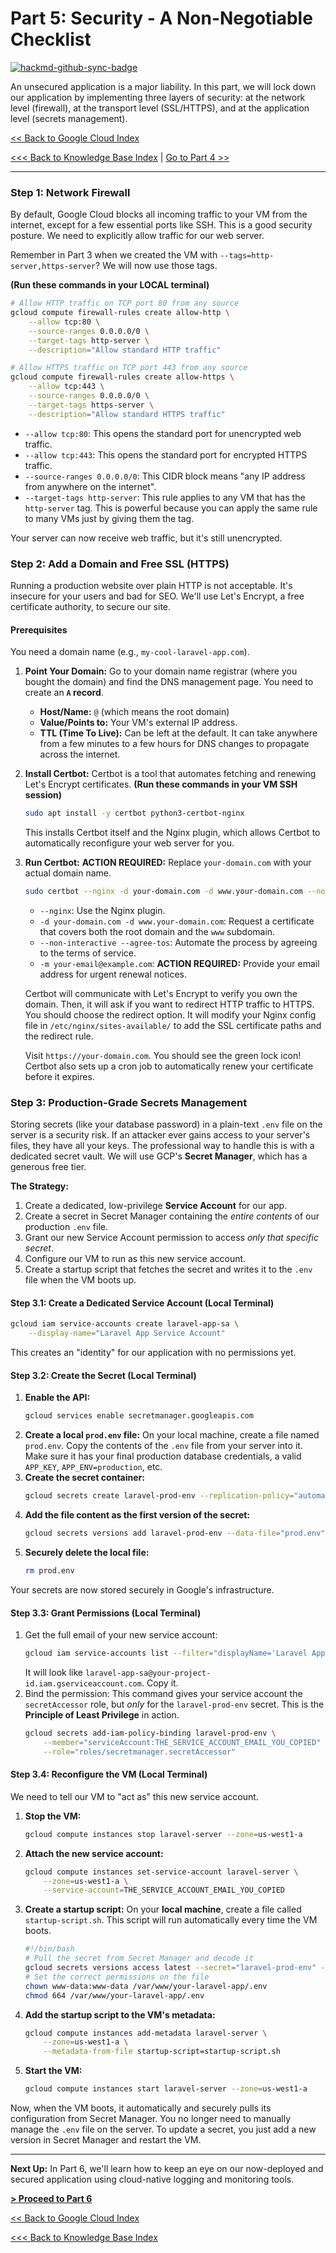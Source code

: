 # Part 5: Security - A Non-Negotiable Checklist

[![hackmd-github-sync-badge](https://hackmd.io/@jmrecodes/SJavwhlmgl/badge)](https://hackmd.io/@jmrecodes/SJavwhlmgl)

An unsecured application is a major liability. In this part, we will lock down our application by implementing three layers of security: at the network level (firewall), at the transport level (SSL/HTTPS), and at the application level (secrets management).

[<< Back to Google Cloud Index](deploying_a_secure_and_scalable_laravel_app_on_google_clouds_index.md)

[<<< Back to Knowledge Base Index](/README.md) | [Go to Part 4 >>](part_4_database_setup_-_managed_vs._self-managed.md)

---

### Step 1: Network Firewall

By default, Google Cloud blocks all incoming traffic to your VM from the internet, except for a few essential ports like SSH. This is a good security posture. We need to explicitly allow traffic for our web server.

Remember in Part 3 when we created the VM with `--tags=http-server,https-server`? We will now use those tags.

**(Run these commands in your LOCAL terminal)**

```bash
# Allow HTTP traffic on TCP port 80 from any source
gcloud compute firewall-rules create allow-http \
    --allow tcp:80 \
    --source-ranges 0.0.0.0/0 \
    --target-tags http-server \
    --description="Allow standard HTTP traffic"

# Allow HTTPS traffic on TCP port 443 from any source
gcloud compute firewall-rules create allow-https \
    --allow tcp:443 \
    --source-ranges 0.0.0.0/0 \
    --target-tags https-server \
    --description="Allow standard HTTPS traffic"
```
*   `--allow tcp:80`: This opens the standard port for unencrypted web traffic.
*   `--allow tcp:443`: This opens the standard port for encrypted HTTPS traffic.
*   `--source-ranges 0.0.0.0/0`: This CIDR block means "any IP address from anywhere on the internet".
*   `--target-tags http-server`: This rule applies to any VM that has the `http-server` tag. This is powerful because you can apply the same rule to many VMs just by giving them the tag.

Your server can now receive web traffic, but it's still unencrypted.

### Step 2: Add a Domain and Free SSL (HTTPS)

Running a production website over plain HTTP is not acceptable. It's insecure for your users and bad for SEO. We'll use Let's Encrypt, a free certificate authority, to secure our site.

#### Prerequisites
You need a domain name (e.g., `my-cool-laravel-app.com`).

1.  **Point Your Domain:** Go to your domain name registrar (where you bought the domain) and find the DNS management page. You need to create an **`A` record**.
    *   **Host/Name:** `@` (which means the root domain)
    *   **Value/Points to:** Your VM's external IP address.
    *   **TTL (Time To Live):** Can be left at the default.
    It can take anywhere from a few minutes to a few hours for DNS changes to propagate across the internet.

2.  **Install Certbot:** Certbot is a tool that automates fetching and renewing Let's Encrypt certificates.
    **(Run these commands in your VM SSH session)**
    ```bash
    sudo apt install -y certbot python3-certbot-nginx
    ```
    This installs Certbot itself and the Nginx plugin, which allows Certbot to automatically reconfigure your web server for you.

3.  **Run Certbot:**
    **ACTION REQUIRED:** Replace `your-domain.com` with your actual domain name.
    ```bash
    sudo certbot --nginx -d your-domain.com -d www.your-domain.com --non-interactive --agree-tos -m your-email@example.com
    ```
    *   `--nginx`: Use the Nginx plugin.
    *   `-d your-domain.com -d www.your-domain.com`: Request a certificate that covers both the root domain and the `www` subdomain.
    *   `--non-interactive --agree-tos`: Automate the process by agreeing to the terms of service.
    *   `-m your-email@example.com`: **ACTION REQUIRED:** Provide your email address for urgent renewal notices.

    Certbot will communicate with Let's Encrypt to verify you own the domain. Then, it will ask if you want to redirect HTTP traffic to HTTPS. You should choose the redirect option. It will modify your Nginx config file in `/etc/nginx/sites-available/` to add the SSL certificate paths and the redirect rule.

    Visit `https://your-domain.com`. You should see the green lock icon! Certbot also sets up a cron job to automatically renew your certificate before it expires.

### Step 3: Production-Grade Secrets Management

Storing secrets (like your database password) in a plain-text `.env` file on the server is a security risk. If an attacker ever gains access to your server's files, they have all your keys. The professional way to handle this is with a dedicated secret vault. We will use GCP's **Secret Manager**, which has a generous free tier.

**The Strategy:**
1.  Create a dedicated, low-privilege **Service Account** for our app.
2.  Create a secret in Secret Manager containing the *entire contents* of our production `.env` file.
3.  Grant our new Service Account permission to access *only that specific secret*.
4.  Configure our VM to run as this new service account.
5.  Create a startup script that fetches the secret and writes it to the `.env` file when the VM boots up.

#### Step 3.1: Create a Dedicated Service Account (Local Terminal)
```bash
gcloud iam service-accounts create laravel-app-sa \
    --display-name="Laravel App Service Account"
```
This creates an "identity" for our application with no permissions yet.

#### Step 3.2: Create the Secret (Local Terminal)
1.  **Enable the API:**
    ```bash
    gcloud services enable secretmanager.googleapis.com
    ```
2.  **Create a local `prod.env` file:** On your local machine, create a file named `prod.env`. Copy the contents of the `.env` file from your server into it. Make sure it has your final production database credentials, a valid `APP_KEY`, `APP_ENV=production`, etc.
3.  **Create the secret container:**
    ```bash
    gcloud secrets create laravel-prod-env --replication-policy="automatic"
    ```
4.  **Add the file content as the first version of the secret:**
    ```bash
    gcloud secrets versions add laravel-prod-env --data-file="prod.env"
    ```
5.  **Securely delete the local file:**
    ```bash
    rm prod.env
    ```
Your secrets are now stored securely in Google's infrastructure.

#### Step 3.3: Grant Permissions (Local Terminal)
1.  Get the full email of your new service account:
    ```bash
    gcloud iam service-accounts list --filter="displayName='Laravel App Service Account'" --format='value(email)'
    ```
    It will look like `laravel-app-sa@your-project-id.iam.gserviceaccount.com`. Copy it.
2.  Bind the permission: This command gives your service account the `secretAccessor` role, but *only* for the `laravel-prod-env` secret. This is the **Principle of Least Privilege** in action.
    ```bash
    gcloud secrets add-iam-policy-binding laravel-prod-env \
        --member="serviceAccount:THE_SERVICE_ACCOUNT_EMAIL_YOU_COPIED" \
        --role="roles/secretmanager.secretAccessor"
    ```

#### Step 3.4: Reconfigure the VM (Local Terminal)
We need to tell our VM to "act as" this new service account.
1.  **Stop the VM:**
    ```bash
    gcloud compute instances stop laravel-server --zone=us-west1-a
    ```
2.  **Attach the new service account:**
    ```bash
    gcloud compute instances set-service-account laravel-server \
        --zone=us-west1-a \
        --service-account=THE_SERVICE_ACCOUNT_EMAIL_YOU_COPIED
    ```
3.  **Create a startup script:** On your **local machine**, create a file called `startup-script.sh`. This script will run automatically every time the VM boots.
    ```bash
    #!/bin/bash
    # Pull the secret from Secret Manager and decode it
    gcloud secrets versions access latest --secret="laravel-prod-env" --format='get(payload.data)' | base64 --decode > /var/www/your-laravel-app/.env
    # Set the correct permissions on the file
    chown www-data:www-data /var/www/your-laravel-app/.env
    chmod 664 /var/www/your-laravel-app/.env
    ```
4.  **Add the startup script to the VM's metadata:**
    ```bash
    gcloud compute instances add-metadata laravel-server \
        --zone=us-west1-a \
        --metadata-from-file startup-script=startup-script.sh
    ```
5.  **Start the VM:**
    ```bash
    gcloud compute instances start laravel-server --zone=us-west1-a
    ```

Now, when the VM boots, it automatically and securely pulls its configuration from Secret Manager. You no longer need to manually manage the `.env` file on the server. To update a secret, you just add a new version in Secret Manager and restart the VM.

---
**Next Up:** In Part 6, we'll learn how to keep an eye on our now-deployed and secured application using cloud-native logging and monitoring tools.

[**> Proceed to Part 6**](part_6_post-deployment_-_monitoring_logging_and_maintenance.md)

[<< Back to Google Cloud Index](deploying_a_secure_and_scalable_laravel_app_on_google_clouds_index.md)

[<<< Back to Knowledge Base Index](/README.md)
